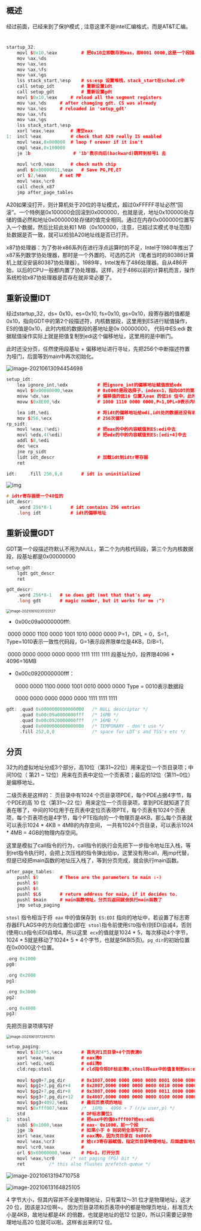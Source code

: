 ## 概述

经过前面，已经来到了保护模式 , 注意这里不是intel汇编格式，而是AT&T汇编。



# 

```c++
startup_32:
	movl $0x10,%eax         # 把0x10立即数存到eax，即0001 0000,这是一个段描述符，RPL=0，TI=0，index=10b，即GDT中的第2个段描述符，内核数据段
	mov %ax,%ds
	mov %ax,%es
	mov %ax,%fs
	mov %ax,%gs
	lss stack_start,%esp    # ss:esp 设置堆栈，stack_start在sched.c中
	call setup_idt          # 重新设置idt
	call setup_gdt          # 重新设置gdt
	movl $0x10,%eax		# reload all the segment registers
	mov %ax,%ds		# after changing gdt. CS was already
	mov %ax,%es		# reloaded in 'setup_gdt'
	mov %ax,%fs
	mov %ax,%gs
	lss stack_start,%esp
	xorl %eax,%eax      # 清空eax
1:	incl %eax		    # check that A20 really IS enabled
	movl %eax,0x000000	# loop f orever if it isn't
	cmpl %eax,0x100000
	je 1b                # '1b'表示向后(backward)跳转到标号1 去
        
    movl %cr0,%eax		# check math chip
	andl $0x80000011,%eax	# Save PG,PE,ET
    orl $2,%eax		# set MP
	movl %eax,%cr0
	call check_x87
	jmp after_page_tables
```

A20如果没打开，则计算机处于20位的寻址模式，超过0xFFFFF寻址必然“回滚”。一个特例是0x100000会回滚到0x000000，也就是说，地址0x100000处存储的值必然和地址0x000000处存储的值完全相同。通过在内存0x000000位置写入一个数据，然后比较此处和1 MB（0x100000，注意，已超过实模式寻址范围）处数据是否一致，就可以检验A20地址线是否已打开。

x87协处理器：为了弥补x86系列在进行浮点运算时的不足，Intel于1980年推出了x87系列数学协处理器，那时是一个外置的、可选的芯片（笔者当时的80386计算机上就没安装80387协处理器）。1989年，Intel发布了486处理器。自从486开始，以后的CPU一般都内置了协处理器。这样，对于486以前的计算机而言，操作系统检验x87协处理器是否存在就非常必要了。



## 重新设置IDT

经过startup_32，ds= 0x10，es=0x10, fs=0x10, gs=0x10，段寄存器的值都是0x10，指向GDT中的第2个段描述符，内核数据段，这里用到ES进行赋值操作，ES的值是0x10，此时内核的数据段的基地址是0x 00000000， 代码中ES:edi 数据赋值操作实际上就是把值复制到edi这个偏移地址，这里用的是中断门。

此时还没分页，任然使用段基址 + 偏移地址进行寻址，先把256个中断描述符置为哑门，后面等到main中再次初始化。

![image-20210613094454698](img\image-20210613094454698.png)

````c++
setup_idt:
	lea ignore_int,%edx           # 把ignore_int的偏移地址赋值故给edx
	movl $0x00080000,%eax         # 0x0008是段选择子，index=1，指向GDT的第二个段描述符，即内核代码段
	movw %dx,%ax		          # 偏移值的低16 位置入eax 的低16 位中，此时eax含有中断描述符的底4字节
	movw $0x8E00,%dx	          # 1000 1110 0000 0000,P=1,DPL=0表示内核态，Type=01110表示这是一个中断门

	lea idt,%edi                  # 将idt的偏移地址给edi,idt处的数据还没有初始化，256个来连续8字节的内存空间全部是0
	mov $256,%ecx                 # 256次循环
rp_sidt:                        
	movl %eax,(%edi)              # 把eax的中的内容赋值到ES:edi中去
	movl %edx,4(%edi)             # 把edx的中的内容赋值到ES:[edi+4]中去
	addl $8,%edi
	dec %ecx
	jne rp_sidt
	lidt idt_descr                # 加载idt到idtr寄存器
	ret
````

```c++
idt:	.fill 256,8,0		# idt is uninitialized
```



![img](img\5477b7a42f4142f7ab6a298faed29476~tplv-k3u1fbpfcp-watermark.image)

```c++
# idtr寄存器是一个48位的
idt_descr:
	.word 256*8-1		# idt contains 256 entries
	.long idt           # idt的偏移地址
```







## 重新设置GDT

GDT第一个段描述符默认不用为NULL，第二个为内核代码段，第三个为内核数据段，段基址都是0x00000000

````c++
setup_gdt:
	lgdt gdt_descr
	ret
````



`````c++
gdt_descr:
	.word 256*8-1   # so does gdt (not that that's any
	.long gdt		# magic number, but it works for me :^)
`````

<img src="img\image-20210610235122127.png" alt="image-20210610235122127" style="zoom: 67%;" />  

- 0x00c09a0000000fff:

​	   0000 0000 1100 0000 1001 1010 0000 0000     P=1，DPL = 0，S=1，Type=1010表示一致性代码段，G=1表示段界限单位是4KB，D/B=1，

​       0000 0000 0000 0000 0000 1111 1111 1111     段基址为0，段界限4096 * 4096=16MB

- 0x00c0920000000fff：

  0000 0000 1100 0000 1001 0010 0000 0000  Type = 0010表示数据段

   0000 0000 0000 0000 0000 1111 1111 1111

  

```c++
gdt: .quad 0x0000000000000000	/* NULL descriptor */
	 .quad 0x00c09a0000000fff	/* 16MB */
	 .quad 0x00c0920000000fff	/* 16MB */
	 .quad 0x0000000000000000	/* TEMPORARY - don't use */
	 .fill 252,8,0			    /* space for LDT's and TSS's etc */
```

## 分页

32为的虚拟地址分成3个部分，高10位（第31~22位）用来定位一个页目录项；中间10位（ 第21 ~ 12位）用来在页表中定位一个页表项；最后的12位（第11~0位）是偏移地址。

二级页表是这样的： 页目录中有1024 个页目录项PDE，每个PDE占据4字节，每个PDE的高 10 位（第31～22 位）用来定位一个页目录项，拿到PDE就知道了页表在哪了，中间的10位用于在页表中定位页表项PTE，每个页表有1024个页表项，每个页表项也是4字节，每个PTE指向的一个物理页是4KB，那么每个页表就可以表示1024 * 4KB = 4MB的内存空间，  一共有1024个页目录，可以表示1024 * 4MB = 4GB的物理内存空间。



这里是模拟了call指令的行为，call指令的执行会先把下一步指令地址压入栈，等到ret指令执行时，会把上次压栈的指令弹出给ip，这里没有用call，用jmp代替，但是已经把main函数的地址压入栈了，等到分页完成，就会执行main函数。 

````c++
after_page_tables:
	pushl $0		# These are the parameters to main :-)
	pushl $0
	pushl $0
	pushl $L6		# return address for main, if it decides to.
	pushl $main     # main函数地址，分页后返回就会执行main函数了
	jmp setup_paging  
````



`stosl` 指令相当于将` eax` 中的值保存到` ES:EDI` 指向的地址中，若设置了标志寄存器EFLAGS中的方向位置位(即在` stosl`指令前使用`STD`指令)则EDI自减4，否则(使用`CLD`指令)EDI自增4。所以这里` ecx`的值就是1024 * 5，每次移动4个字节，1024 * 5就是移动了1024* 5 * 4个字节，也就是5KB(5页)。`pg_dir`的初始位置在0x0000这个位置。

```c++
.org 0x1000
pg0:

.org 0x2000
pg1:

.org 0x3000
pg2:

.org 0x4000
pg3:
```

先把页目录项填写好

<img src="img\image-20210613172910751.png" alt="image-20210613172910751" style="zoom:67%;" />

````c++
setup_paging:
	movl $1024*5,%ecx		# 首先对1页目录+4个页表清0
	xorl %eax,%eax          # eax清0
	xorl %edi,%edi			# edi清0
	cld;rep;stosl           # cld指令将DF标志清0,stosl将eax中的值复制到es:edi中,每次4个字节
        
	movl $pg0+7,pg_dir		# 0x1007,0000 0000 0000 0000 0001 0000 0000 0111b,P=1,RW=1,US=1,页目录中第1个
	movl $pg1+7,pg_dir+4	# 0x2007,0000 0000 0000 0000 0010 0000 0000 0111b,P=1,RW=1,US=1,页目录中第2个
	movl $pg2+7,pg_dir+8	# 0x3007,0000 0000 0000 0000 0011 0000 0000 0111b,P=1,RW=1,US=1,页目录中第3个
	movl $pg3+7,pg_dir+12	# 0x4007,0000 0000 0000 0000 0100 0000 0000 0111b,P=1,RW=1,US=1,页目录中第4个
	movl $pg3+4092,%edi     # 最后页表项的地址
	movl $0xfff007,%eax		/*  16Mb - 4096 + 7 (r/w user,p) */
	std                     # DF标志置位1
1:	stosl			        # 把eax中的值0xfff007给es:edi
	subl $0x1000,%eax       # eax- 0x1000，前一个段
	jge 1b                  # 如果小于 0 则说明全添写好了。
	xorl %eax,%eax		    # eax清0，因为页目录在 0x0000
    movl %eax,%cr3		    # 给cr3寄存器赋值，指定页目录物理地址，后面虚拟地址转物理地址时先找到cr3中的值，也就是页表物理地址。
	movl %cr0,%eax          # 
	orl $0x80000000,%eax    # PG=1，打开分页
	movl %eax,%cr0		/* set paging (PG) bit */
	ret			/* this also flushes prefetch-queue */
````

![image-20210613194710758](img\image-20210613194710758.png)





![image-20210613164825105](img\image-20210613164825105.png)

4 字节大小，但其内容并不全是物理地址，只有第12～31 位才是物理地址，这才20 位，因该是32位啊~， 因为页目录项和页表项中的都是物理页地址，标准页大小是4KB，故地址都是4K 的倍数，也就是地址的低12 位是0，所以只需要记录物理地址高20 位就可以啦。这样省出来的12 位。